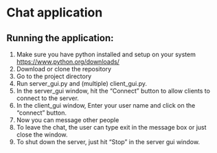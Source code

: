 # Chat application
## Running the application:
1. Make sure you have python installed and setup on your system
    https://www.python.org/downloads/   
2. Download or clone the repository
3. Go to the project directory
4. Run server_gui.py and (multiple) client_gui.py.
5. In the server_gui window, hit the “Connect” button to allow clients to connect to the server.
6. In the client_gui window, Enter your user name and click on the “connect” button.
7. Now you can message other people
8. To leave the chat, the user can type exit in the message box or just close the window.
9. To shut down the server, just hit “Stop” in the server gui window. 
